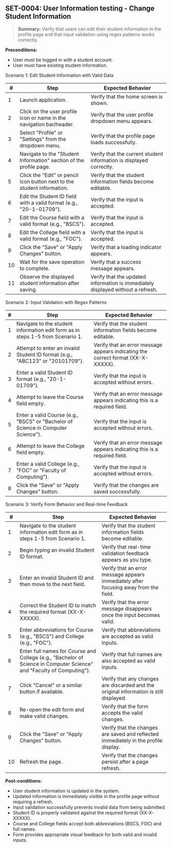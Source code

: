 ## **SET-0004:** User Information testing - Change Student Information

> **Summary:** Verify that users can edit their student information in the profile page and that input validation using regex patterns works correctly.

**Preconditions:**

- User must be logged in with a student account.
- User must have existing student information.

Scenario 1: Edit Student Information with Valid Data

| #   | Step                                                                    | Expected Behavior                                                               |
| --- | ----------------------------------------------------------------------- | ------------------------------------------------------------------------------- |
| 1   | Launch application.                                                     | Verify that the home screen is shown.                                           |
| 2   | Click on the user profile icon or name in the navigation bar/header.    | Verify that the user profile dropdown menu appears.                             |
| 3   | Select "Profile" or "Settings" from the dropdown menu.                  | Verify that the profile page loads successfully.                                |
| 4   | Navigate to the "Student Information" section of the profile page.      | Verify that the current student information is displayed correctly.             |
| 5   | Click the "Edit" or pencil icon button next to the student information. | Verify that the student information fields become editable.                     |
| 6   | Edit the Student ID field with a valid format (e.g., "20-1-01709").     | Verify that the input is accepted.                                              |
| 7   | Edit the Course field with a valid format (e.g., "BSCS").               | Verify that the input is accepted.                                              |
| 8   | Edit the College field with a valid format (e.g., "FOC").               | Verify that the input is accepted.                                              |
| 9   | Click the "Save" or "Apply Changes" button.                             | Verify that a loading indicator appears.                                        |
| 10  | Wait for the save operation to complete.                                | Verify that a success message appears.                                          |
| 11  | Observe the displayed student information after saving.                 | Verify that the updated information is immediately displayed without a refresh. |

Scenario 2: Input Validation with Regex Patterns

| #   | Step                                                                              | Expected Behavior                                                                |
| --- | --------------------------------------------------------------------------------- | -------------------------------------------------------------------------------- |
| 1   | Navigate to the student information edit form as in steps 1-5 from Scenario 1.    | Verify that the student information fields become editable.                      |
| 2   | Attempt to enter an invalid Student ID format (e.g., "ABC123" or "20101709").     | Verify that an error message appears indicating the correct format (XX-X-XXXXX). |
| 3   | Enter a valid Student ID format (e.g., "20-1-01709").                             | Verify that the input is accepted without errors.                                |
| 4   | Attempt to leave the Course field empty.                                          | Verify that an error message appears indicating this is a required field.        |
| 5   | Enter a valid Course (e.g., "BSCS" or "Bachelor of Science in Computer Science"). | Verify that the input is accepted without errors.                                |
| 6   | Attempt to leave the College field empty.                                         | Verify that an error message appears indicating this is a required field.        |
| 7   | Enter a valid College (e.g., "FOC" or "Faculty of Computing").                    | Verify that the input is accepted without errors.                                |
| 8   | Click the "Save" or "Apply Changes" button.                                       | Verify that the changes are saved successfully.                                  |

Scenario 3: Verify Form Behavior and Real-time Feedback

| #   | Step                                                                                                                  | Expected Behavior                                                                      |
| --- | --------------------------------------------------------------------------------------------------------------------- | -------------------------------------------------------------------------------------- |
| 1   | Navigate to the student information edit form as in steps 1-5 from Scenario 1.                                        | Verify that the student information fields become editable.                            |
| 2   | Begin typing an invalid Student ID format.                                                                            | Verify that real-time validation feedback appears as you type.                         |
| 3   | Enter an invalid Student ID and then move to the next field.                                                          | Verify that an error message appears immediately after focusing away from the field.   |
| 4   | Correct the Student ID to match the required format (XX-X-XXXXX).                                                     | Verify that the error message disappears once the input becomes valid.                 |
| 5   | Enter abbreviations for Course (e.g., "BSCS") and College (e.g., "FOC").                                              | Verify that abbreviations are accepted as valid inputs.                                |
| 6   | Enter full names for Course and College (e.g., "Bachelor of Science in Computer Science" and "Faculty of Computing"). | Verify that full names are also accepted as valid inputs.                              |
| 7   | Click "Cancel" or a similar button if available.                                                                      | Verify that any changes are discarded and the original information is still displayed. |
| 8   | Re-open the edit form and make valid changes.                                                                         | Verify that the form accepts the valid changes.                                        |
| 9   | Click the "Save" or "Apply Changes" button.                                                                           | Verify that the changes are saved and reflected immediately in the profile display.    |
| 10  | Refresh the page.                                                                                                     | Verify that the changes persist after a page refresh.                                  |

**Post-conditions:**

- User student information is updated in the system.
- Updated information is immediately visible in the profile page without requiring a refresh.
- Input validation successfully prevents invalid data from being submitted.
- Student ID is properly validated against the required format (XX-X-XXXXX).
- Course and College fields accept both abbreviations (BSCS, FOC) and full names.
- Form provides appropriate visual feedback for both valid and invalid inputs.
